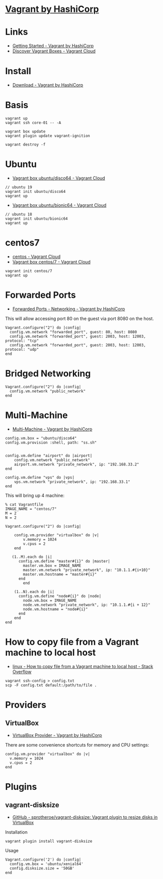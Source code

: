 # [Vagrant by HashiCorp](https://www.vagrantup.com/)

# Links

* [Getting Started - Vagrant by HashiCorp](https://www.vagrantup.com/intro/getting-started/index.html)
* [Discover Vagrant Boxes - Vagrant Cloud](https://app.vagrantup.com/boxes/search)

# Install

* [Download - Vagrant by HashiCorp](https://www.vagrantup.com/downloads.html)

# Basis

```
vagrant up
vagrant ssh core-01 -- -A

vagrant box update
vagrant plugin update vagrant-ignition

vagrant destroy -f
```
# Ubuntu

* [Vagrant box ubuntu/disco64 - Vagrant Cloud](https://app.vagrantup.com/ubuntu/boxes/disco64)

```
// ubuntu 19
vagrant init ubuntu/disco64
vagrant up
```

* [Vagrant box ubuntu/bionic64 - Vagrant Cloud](https://app.vagrantup.com/ubuntu/boxes/bionic64)

```
// ubuntu 18
vagrant init ubuntu/bionic64
vagrant up
```

# centos7

* [centos - Vagrant Cloud](https://app.vagrantup.com/centos)
* [Vagrant box centos/7 - Vagrant Cloud](https://app.vagrantup.com/centos/boxes/7)

```
vagrant init centos/7
vagrant up
```

# Forwarded Ports 

* [Forwarded Ports - Networking - Vagrant by HashiCorp](https://www.vagrantup.com/docs/networking/forwarded_ports.html)

This will allow accessing port 80 on the guest via port 8080 on the host.

```
Vagrant.configure("2") do |config|
  config.vm.network "forwarded_port", guest: 80, host: 8080
  config.vm.network "forwarded_port", guest: 2003, host: 12003, protocol: "tcp"
  config.vm.network "forwarded_port", guest: 2003, host: 12003, protocol: "udp"
end
```

# Bridged Networking

```
Vagrant.configure("2") do |config|
  config.vm.network "public_network"
end
```

# Multi-Machine

* [Multi-Machine - Vagrant by HashiCorp](https://www.vagrantup.com/docs/multi-machine/)

```
config.vm.box = "ubuntu/disco64"
config.vm.provision :shell, path: "ss.sh"


config.vm.define "airport" do |airport|
	config.vm.network "public_network"
	airport.vm.network "private_network", ip: "192.168.33.2"
end

config.vm.define "vps" do |vps|
	vps.vm.network "private_network", ip: "192.168.33.1"
end
```

This will bring up 4 machine:

```
% cat Vagrantfile
IMAGE_NAME = "centos/7"
M = 2
N = 2

Vagrant.configure("2") do |config|

    config.vm.provider "virtualbox" do |v|
        v.memory = 1024
        v.cpus = 2
    end

   (1..M).each do |i|
      config.vm.define "master#{i}" do |master|
        master.vm.box = IMAGE_NAME
        master.vm.network "private_network", ip: "10.1.1.#{i+10}"
        master.vm.hostname = "master#{i}"
      end
        end

    (1..N).each do |i|
      config.vm.define "node#{i}" do |node|
        node.vm.box = IMAGE_NAME
        node.vm.network "private_network", ip: "10.1.1.#{i + 12}"
        node.vm.hostname = "node#{i}"
      end
    end
end
```

# How to copy file from a Vagrant machine to local host

* [linux - How to copy file from a Vagrant machine to local host - Stack Overflow](https://stackoverflow.com/a/46203304)

```
vagrant ssh-config > config.txt
scp -F config.txt default:/path/to/file .
```

# Providers

## VirtualBox

* [VirtualBox Provider - Vagrant by HashiCorp](https://www.vagrantup.com/docs/virtualbox/)

There are some convenience shortcuts for memory and CPU settings:

```
config.vm.provider "virtualbox" do |v|
  v.memory = 1024
  v.cpus = 2
end
```


# Plugins

## vagrant-disksize

* [GitHub - sprotheroe/vagrant-disksize: Vagrant plugin to resize disks in VirtualBox](https://github.com/sprotheroe/vagrant-disksize)

Installation

```
vagrant plugin install vagrant-disksize
```

Usage

```
Vagrant.configure('2') do |config|
  config.vm.box = 'ubuntu/xenial64'
  config.disksize.size = '50GB'
end
```

